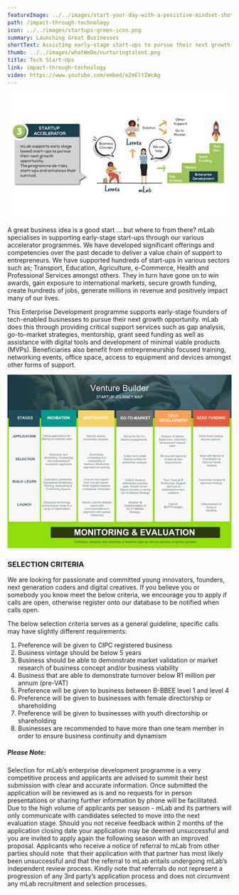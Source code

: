 ```yaml
---
featureImage: ../../images/start-your-day-with-a-posistive-mindset-shot-of-a-2022-09-27-02-29-52-utc.jpg
path: /impact-through-technology
icon: ../../images/startups-green-icon.png
summary: Launching Great Businesses
shortText: Assisting early-stage start-ups to pursue their next growth opportunity
thumb: ../../images/whatWeDo/nurturingtalent.png
title: Tech Start-Ups
link: impact-through-technology
video: https://www.youtube.com/embed/e2mEltIWcAg
---
```

![startup accelerator](../../images/2.png)

A great business idea is a good start … but where to from there? mLab specialises in supporting early-stage start-ups through our various accelerator programmes. We have developed significant offerings and competencies over the past decade to deliver a value chain of support to entrepreneurs. We have supported hundreds of start-ups in various sectors such as; Transport, Education, Agriculture, e-Commerce, Health and Professional Services amongst others. They in turn have gone on to win awards, gain exposure to international markets, secure growth funding, create hundreds of jobs, generate millions in revenue and positively impact many of our lives.

This Enterprise Development programme supports early-stage founders of tech-enabled businesses to pursue their next growth opportunity. mLab does this through providing critical support services such as gap analysis, go-to-market strategies, mentorship, grant seed funding as well as assistance with digital tools and development of minimal viable products (MVPs). Beneficiaries also benefit from entrepreneurship focused training, networking events, office space, access to equipment and devices amongst other forms of support.

![venture builder](../../images/3.png)



### SELECTION CRITERIA

We are looking for passionate and committed young innovators, founders, next generation coders and digital creatives. If you believe you or somebody you know meet the below criteria, we encourage you to apply if calls are open, otherwise register onto our database to be notified when calls open. 



The below selection criteria serves as a general guideline, specific calls may have slightly different requirements:  

1. Preference will be given to CIPC registered business 
2. Business vintage should be below 5 years
3. Business should be able to demonstrate market validation or market research of business concept and/or business viability
4. Business that are able to demonstrate turnover below R1 million per annum (pre-VAT)
5. Preference will be given to business between B-BBEE level 1 and level 4
6. Preference will be given to businesses with female directorship or shareholding
7. Preference will be given to businesses with youth directorship or shareholding
8. Businesses are recommended to have more than one team member in order to ensure business continuity and dynamism



##### Please Note:

Selection for mLab’s enterprise development programme is a very competitive process and applicants are advised to summit their best submission with clear and accurate information. Once submitted the application will be reviewed as is and no requests for in person presentations or sharing further information by phone will be facilitated. Due to the high volume of applicants per season - mLab and its partners will only communicate with candidates selected to move into the next evaluation stage. Should you not receive feedback within 2 months of the application closing date your application may be deemed unsuccessful and you are invited to apply again the following season with an improved proposal. Applicants who receive a notice of referral to mLab from other parties should note  that their application with that partner has most likely been unsuccessful and that the referral to mLab entails undergoing mLab’s independent review process. Kindly note that referrals do not represent a progression of any 3rd party’s application process and does not circumvent any mLab recruitment and selection processes. 



<!--EndFragment-->